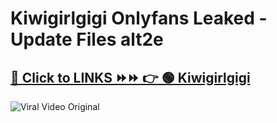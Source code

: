 
 # Kiwigirlgigi Onlyfans Leaked - Update Files alt2e

## <h2><a href="https://clipsfans.com/Kiwigirlgigi&ref=git">🔗 Click to LINKS ⏩⏩ 👉 🟢 Kiwigirlgigi </a></h2>

<a href="https://clipsfans.com/Kiwigirlgigi&ref=git" rel="nofollow" data-target="animated-image.originalLink"><img src="https://i.ibb.co.com/xMMVF88/686577567.gif" alt="Viral Video Original" style="max-width: 100%; display: inline-block;" data-target="animated-image.originalImage"></a>


